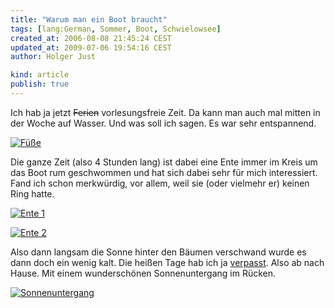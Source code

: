 ```yaml
---
title: "Warum man ein Boot braucht"
tags: [lang:German, Sommer, Boot, Schwielowsee]
created_at: 2006-08-08 21:45:24 CEST
updated_at: 2009-07-06 19:54:16 CEST
author: Holger Just

kind: article
publish: true
---
```


Ich hab ja jetzt <del>Ferien</del> vorlesungsfreie Zeit. Da kann man auch mal mitten in der Woche auf Wasser. Und was soll ich sagen. Es war sehr entspannend.

<a href="http://www.flickr.com/photos/meine-erde/210300298/"><img src="http://static.flickr.com/91/210300298_e9bfa8d551.jpg" alt="Füße" title="Einfach mal nix tun" class="center"/></a></p>

Die ganze Zeit (also 4 Stunden lang) ist dabei eine Ente immer im Kreis um das Boot rum geschwommen und hat sich dabei sehr für mich interessiert. Fand ich schon merkwürdig, vor allem, weil sie (oder vielmehr er) keinen Ring hatte.

<a href="http://www.flickr.com/photos/meine-erde/210300296/"><img src="http://static.flickr.com/63/210300296_c89fe3cadb.jpg" alt="Ente 1" title="Ne Ente im Wasser" class="center"/></a>

<a href="http://www.flickr.com/photos/meine-erde/210300297/"><img src="http://static.flickr.com/83/210300297_05d410e493.jpg" alt="Ente 2" title="Das Vieh hat die die ganze Zeit auf mein Handy gestarrt" class="center"/></a>

Also dann langsam die Sonne hinter den Bäumen verschwand wurde es dann doch ein wenig kalt. Die heißen Tage hab ich ja [verpasst](/2006/07/sommer-sonne-sonnenschein). Also ab nach Hause. Mit einem wunderschönen Sonnenuntergang im Rücken.

<a href="http://www.flickr.com/photos/meine-erde/210300299/"><img src="http://static.flickr.com/59/210300299_386ba13ba8.jpg" alt="Sonnenuntergang" title="Sonnenuntergang am Schwielowsee" class="center"/></a>